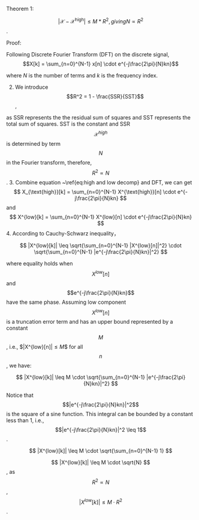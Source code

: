 Theorem 1:

$$|\mathcal{X}-\mathcal{X}^{\mathrm{high}}| \leq M* R^{2}, giving N \propto R^{2}$$.

Proof:

Following Discrete Fourier Transform (DFT) on the discrete signal,
$$X[k] = \sum_{n=0}^{N-1} x[n] \cdot e^{-j\frac{2\pi}{N}kn}$$

where $N$ is the number of terms and $k$ is the frequency index.

2. We introduce 
$$R^2 = 1 - \frac{SSR}{SST}$$,

as SSR represents the the residual sum of squares and SST represents the total sum of squares. SST is the constant and SSR $$\mathcal{X}^{high}$$ 
is determined by term $$N$$ in the Fourier transform, therefore, $$R^{2} \propto N$$.
3. Combine equation ~\ref{eq:high and low decomp} and DFT, we can get   
$$
X_{\text{high}}[k] = \sum_{n=0}^{N-1} X^{\text{high}}[n] \cdot e^{-j\frac{2\pi}{N}kn}
$$ and 
$$
X^{low}[k] = \sum_{n=0}^{N-1} X^{low}[n] \cdot e^{-j\frac{2\pi}{N}kn}
$$
4. According to Cauchy-Schwarz inequality， 

$$
|X^{low}[k]| \leq \sqrt{\sum_{n=0}^{N-1} |X^{low}[n]|^2} \cdot \sqrt{\sum_{n=0}^{N-1} |e^{-j\frac{2\pi}{N}kn}|^2}
$$

where equality holds when $$X^{low}[n]$$ and $$e^{-j\frac{2\pi}{N}kn}$$ have the same phase.
Assuming low component $$X^{low}[n]$$ is a truncation error term and has an upper bound represented by a constant $$M$$, i.e., $$|$X^{low}[n]$| \leq M$$ for all $$n$$, we have:

$$
|X^{low}[k]| \leq M \cdot \sqrt{\sum_{n=0}^{N-1} |e^{-j\frac{2\pi}{N}kn}|^2}
$$

Notice that $$|e^{-j\frac{2\pi}{N}kn}|^2$$ is the square of a sine function. This integral can be bounded by a constant less than 1, i.e., $$|e^{-j\frac{2\pi}{N}kn}|^2 \leq 1$$.

$$
|X^{low}[k]| \leq M \cdot \sqrt{\sum_{n=0}^{N-1} 1}
$$

$$
|X^{low}[k]| \leq M \cdot \sqrt{N}
$$, as $$R^{2} \propto N$$,
$$
|X^{low}[k]| \leq M \cdot R^{2}
$$.
